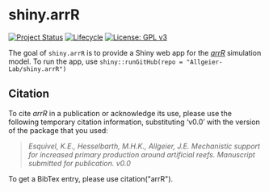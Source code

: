 
# shiny.arrR

<!-- badges: start -->
[![Project Status](https://www.repostatus.org/badges/latest/active.svg)](https://www.repostatus.org/#active)
[![Lifecycle](https://lifecycle.r-lib.org/articles/figures/lifecycle-experimental.svg)](https://lifecycle.r-lib.org/articles/stages.html)
[![License: GPL v3](https://img.shields.io/badge/License-GPLv3-blue.svg)](https://www.gnu.org/licenses/gpl-3.0)

<!-- badges: end -->

The goal of `shiny.arrR` is to provide a Shiny web app for the [*arrR*](https://allgeier-lab.github.io/arrR/) simulation model. To run the app, use `shiny::runGitHub(repo = "Allgeier-Lab/shiny.arrR")`

## Citation

To cite *arrR* in a publication or acknowledge its use, please use the
following temporary citation information, substituting ‘v0.0’ with the
version of the package that you used:

> *Esquivel, K.E., Hesselbarth, M.H.K., Allgeier, J.E. Mechanistic
> support for increased primary production around artificial reefs.
> Manuscript submitted for publication. v0.0*

To get a BibTex entry, please use citation("arrR").
